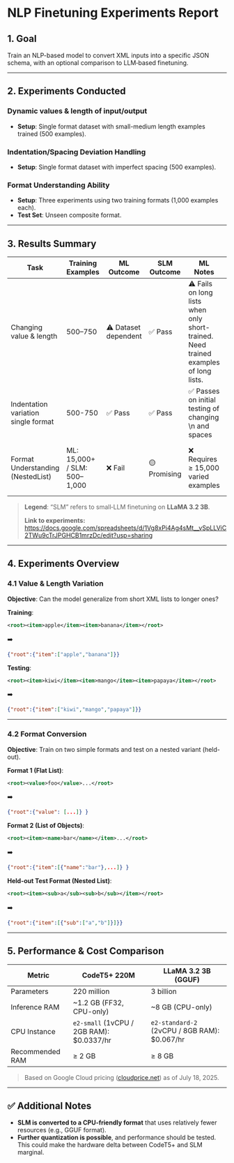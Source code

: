# NLP Finetuning Experiments Report

## 1. Goal

Train an NLP-based model to convert XML inputs into a specific JSON schema, with an optional comparison to LLM‑based finetuning.

---

## 2. Experiments Conducted

###  Dynamic values & length of input/output
- **Setup**: Single format dataset with small-medium length examples trained (500 examples).

###  Indentation/Spacing Deviation Handling
- **Setup**: Single format dataset with imperfect spacing (500 examples).

###  Format Understanding Ability
- **Setup**: Three experiments using two training formats (1,000 examples each).
- **Test Set**: Unseen composite format.

---

## 3. Results Summary

| Task                        | Training Examples         | ML Outcome | SLM Outcome | ML Notes                                     | SLM Notes                                          |
|----------------------------|---------------------------|------------|-------------|----------------------------------------------|----------------------------------------------------|
| Changing value & length    | 500–750                   | ⚠️ Dataset dependent     | ✅ Pass      | ⚠️ Fails on long lists when only short-trained. Need trained examples of long lists. | ✅ Generalizes to larger entries with different values |
| Indentation variation single format      | 500-750               | ✅ Pass     | ✅ Pass      | ✅ Passes on initial testing of changing \n and spaces                   | ✅ Passes on initial testing of changing \n and spaces |
| Format Understanding (NestedList) | ML: 15,000+ / SLM: 500–1,000 | ❌ Fail     | 🟡 Promising      | ❌ Requires ≥ 15,000 varied examples          | ✅ Needs 500–1,000 examples per format for refinement |

> **Legend**: “SLM” refers to small‑LLM finetuning on **LLaMA 3.2 3B**.
> 
> **Link to experiments:** https://docs.google.com/spreadsheets/d/1Vg8xPi4Ag4sMt__vSpLLViC2TWu9cTrJPGHCB1mrzDc/edit?usp=sharing
---

## 4. Experiments Overview

### 4.1 Value & Length Variation

**Objective**: Can the model generalize from short XML lists to longer ones?

**Training**:
```xml
<root><item>apple</item><item>banana</item></root>
```
➡️  
```json
{"root":{"item":["apple","banana"]}}
```

**Testing**:
```xml
<root><item>kiwi</item><item>mango</item><item>papaya</item></root>
```
➡️  
```json
{"root":{"item":["kiwi","mango","papaya"]}}
```

---

### 4.2 Format Conversion

**Objective**: Train on two simple formats and test on a nested variant (held-out).

**Format 1 (Flat List)**:
```xml
<root><value>foo</value>...</root>
```
➡️  
```json
{"root":{"value": [...]} }
```

**Format 2 (List of Objects)**:
```xml
<root><item><name>bar</name></item>...</root>
```
➡️  
```json
{"root":{"item":[{"name":"bar"},...]} }
```

**Held-out Test Format (Nested List)**:
```xml
<root><item><sub>a</sub><sub>b</sub></item></root>
```
➡️  
```json
{"root":{"item":[{"sub":["a","b"]}]}}
```

---

## 5. Performance & Cost Comparison

| Metric          | CodeT5+ 220M                        | LLaMA 3.2 3B (GGUF)                  |
|------------------|--------------------------------------|--------------------------------------|
| Parameters       | 220 million                         | 3 billion                            |
| Inference RAM    | ~1.2 GB (FF32, CPU-only)            | ~8 GB (CPU-only)                     |
| CPU Instance     | `e2-small` (1vCPU / 2GB RAM): $0.0337/hr | `e2-standard-2` (2vCPU / 8GB RAM): $0.067/hr |
| Recommended RAM  | ≥ 2 GB                              | ≥ 8 GB                               |

> Based on Google Cloud pricing ([cloudprice.net](https://cloudprice.net)) as of July 18, 2025.

---

## ✅ Additional Notes

- **SLM is converted to a CPU-friendly format** that uses relatively fewer resources (e.g., GGUF format).
- **Further quantization is possible**, and performance should be tested. This could make the hardware delta between CodeT5+ and SLM marginal.

